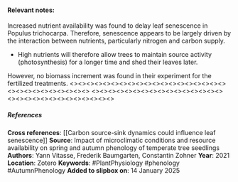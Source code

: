 #### **Relevant notes**:
Increased nutrient availability was found to delay leaf senescence in Populus trichocarpa. Therefore, senescence appears to be largely driven by the interaction between nutrients, particularly nitrogen and carbon supply. 
- High nutrients will therefore allow trees to maintain source activity (photosynthesis) for a longer time and shed their leaves later. 

However, no biomass increment was found in their experiment for the fertilized treatments.
<><><><><><><><><><><><><><><><><><><><><><><><><><><><><>
<><><><><><><><><><><><><><><><><><><><><><><><><><><><><>
##### References
**Cross references**: 
[[Carbon source-sink dynamics could influence leaf senescence]]
**Source**: Impact of microclimatic conditions and resource availability on spring and autumn phenology of temperate tree seedlings
**Authors**: Yann Vitasse, Frederik Baumgarten, Constantin Zohner
**Year**: 2021
**Location**: Zotero
**Keywords**: #PlantPhysiology #phenology #AutumnPhenology 
**Added to slipbox on**: 14 January 2025
